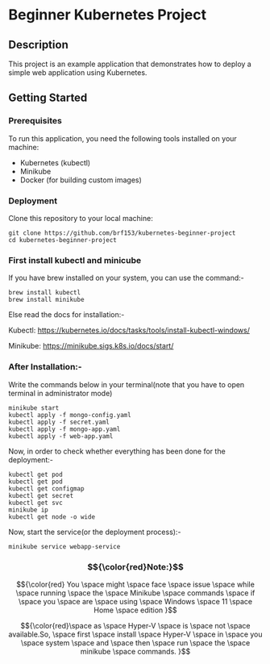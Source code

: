 # Beginner Kubernetes Project

## Description

This project is an example application that demonstrates how to deploy a simple web application using Kubernetes.

## Getting Started

### Prerequisites

To run this application, you need the following tools installed on your machine:

- Kubernetes (kubectl)
- Minikube
- Docker (for building custom images)

### Deployment

Clone this repository to your local machine:

```
git clone https://github.com/brf153/kubernetes-beginner-project
cd kubernetes-beginner-project
```

### First install kubectl and minicube 

If you have brew installed on your system, you can use the command:-

```
brew install kubectl
brew install minikube
```
Else read the docs for installation:-

Kubectl: https://kubernetes.io/docs/tasks/tools/install-kubectl-windows/

Minikube: https://minikube.sigs.k8s.io/docs/start/

### After Installation:-

Write the commands below in your terminal(note that you have to open terminal in administrator mode)

```
minikube start
kubectl apply -f mongo-config.yaml
kubectl apply -f secret.yaml
kubectl apply -f mongo-app.yaml
kubectl apply -f web-app.yaml

```

Now, in order to check whether everything has been done for the deployment:-

```
kubectl get pod
kubectl get pod
kubectl get configmap
kubectl get secret
kubectl get svc
minikube ip
kubectl get node -o wide
```

Now, start the service(or the deployment process):-

```
minikube service webapp-service
```

### $${\color{red}Note:}$$

$${\color{red}
You \space might \space face \space issue \space while \space running \space the \space Minikube \space commands \space if \space you \space are \space using \space Windows \space 11 \space Home \space edition
}$$

$${\color{red}\space as \space Hyper-V \space is \space not \space available.So, \space first \space install \space Hyper-V \space in \space you \space system \space and \space then \space run \space the \space minikube \space commands.
}$$



  


